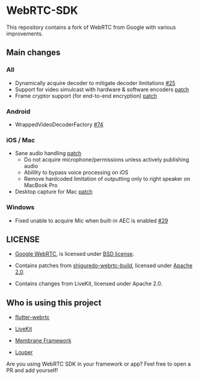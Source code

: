 # WebRTC-SDK

This repository contains a fork of WebRTC from Google with various improvements.

## Main changes

### All

- Dynamically acquire decoder to mitigate decoder limitations [#25](https://github.com/webrtc-sdk/webrtc/pull/25)
- Support for video simulcast with hardware & software encoders [patch](https://github.com/webrtc-sdk/webrtc/commit/ee030264e2274a2c90548a99b448782049e48fb4)
- Frame cryptor support (for end-to-end encryption) [patch](https://github.com/webrtc-sdk/webrtc/commit/3a2c008529a15fecde5f979a6ebb75c05463d45e)

### Android

- WrappedVideoDecoderFactory [#74](https://github.com/webrtc-sdk/webrtc/pull/74)

### iOS / Mac

- Sane audio handling [patch](https://github.com/webrtc-sdk/webrtc/commit/272127d457ab48e36241e82549870405864851f6)
  - Do not acquire microphone/permissions unless actively publishing audio
  - Abililty to bypass voice processing on iOS
  - Remove hardcoded limitation of outputting only to right speaker on MacBook Pro
- Desktop capture for Mac [patch](https://github.com/webrtc-sdk/webrtc/commit/8e832d1163644ab504412c9b8f3ba8510d9890d6)

### Windows

- Fixed unable to acquire Mic when built-in AEC is enabled [#29](https://github.com/webrtc-sdk/webrtc/pull/29)

## LICENSE

- [Google WebRTC](https://chromium.googlesource.com/external/webrtc.git), is licensed under [BSD license](/LICENSE).

- Contains patches from [shiguredo-webrtc-build](https://github.com/shiguredo-webrtc-build), licensed under [Apache 2.0](/NOTICE).

- Contains changes from LiveKit, licensed under Apache 2.0.

## Who is using this project

- [flutter-webrtc](https://github.com/flutter-webrtc/flutter-webrtc)

- [LiveKit](https://github.com/livekit)

- [Membrane Framework](https://github.com/membraneframework/membrane_rtc_engine)

- [Louper](https://louper.io)

Are you using WebRTC SDK in your framework or app? Feel free to open a PR and add yourself!
